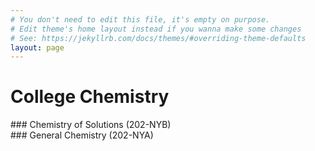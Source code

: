 ```yaml
---
# You don't need to edit this file, it's empty on purpose.
# Edit theme's home layout instead if you wanna make some changes
# See: https://jekyllrb.com/docs/themes/#overriding-theme-defaults
layout: page
---
```



<h1>College Chemistry</h1>

<div class="grid-x grid-margin-x">
<div class="medium-6 cell callout success">
### Chemistry of Solutions (202-NYB)
</div>
<div class="medium-6 cell callout success">
### General Chemistry (202-NYA)

</div>

</div>
